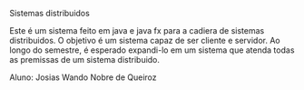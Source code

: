 Sistemas distribuidos 

Este é um sistema feito em java e java fx para a cadiera de sistemas distribuidos. O objetivo é um sistema capaz de ser cliente e servidor. Ao longo do semestre, é esperado expandi-lo em um sistema que atenda todas as premissas de um sistema distribuido.

Aluno: Josias Wando Nobre de Queiroz
